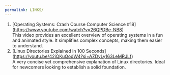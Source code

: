 ```yaml
---
permalink: LINKS/
---
```


1. [Operating Systems: Crash Course Computer Science #18]
(https://www.youtube.com/watch?v=26QPDBe-NB8)<br>
This video provides an excellent overview of operating systems in a fun and animated style. It simplifies complex concepts, making them easier to understand.<br>
2. [Linux Directories Explained in 100 Seconds]
(https://youtu.be/42iQKuQodW4?si=AZDyLy163LeMRJLf)<br>
A very concise yet comprehensive explanation of Linux directories. Ideal for newcomers looking to establish a solid foundation.<br>

